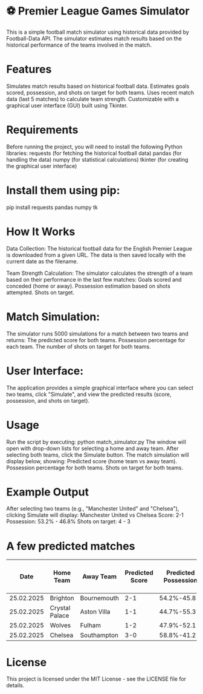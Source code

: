 # ⚽ Premier League Games Simulator
This is a simple football match simulator using historical data provided by Football-Data API. The simulator estimates match results based on the historical performance of the teams involved in the match.

# Features
Simulates match results based on historical football data.
Estimates goals scored, possession, and shots on target for both teams.
Uses recent match data (last 5 matches) to calculate team strength.
Customizable with a graphical user interface (GUI) built using Tkinter.

# Requirements
Before running the project, you will need to install the following Python libraries:
requests (for fetching the historical football data)
pandas (for handling the data)
numpy (for statistical calculations)
tkinter (for creating the graphical user interface)

# Install them using pip:
pip install requests pandas numpy tk

# How It Works
Data Collection:
The historical football data for the English Premier League is downloaded from a given URL. The data is then saved locally with the current date as the filename.

Team Strength Calculation:
The simulator calculates the strength of a team based on their performance in the last few matches:
Goals scored and conceded (home or away).
Possession estimation based on shots attempted.
Shots on target.

# Match Simulation:
The simulator runs 5000 simulations for a match between two teams and returns:
The predicted score for both teams.
Possession percentage for each team.
The number of shots on target for both teams.

# User Interface:
The application provides a simple graphical interface where you can select two teams, click "Simulate", and view the predicted results (score, possession, and shots on target).

# Usage
Run the script by executing:
python match_simulator.py
The window will open with drop-down lists for selecting a home and away team.
After selecting both teams, click the Simulate button.
The match simulation will display below, showing:
Predicted score (home team vs away team).
Possession percentage for both teams.
Shots on target for both teams.

# Example Output
After selecting two teams (e.g., "Manchester United" and "Chelsea"), clicking Simulate will display:
Manchester United vs Chelsea
Score: 2-1
Possession: 53.2% - 46.8%
Shots on target: 4 - 3

# A few predicted matches
| Date       | Home Team     | Away Team    | Predicted Score | Predicted Possession | Predicted Shots on Target | Actual Score | Actual Possession | Actual Shots on Target |
|------------|---------------|--------------|-----------------|----------------------|---------------------------|--------------|--------------------|------------------------|
| 25.02.2025 | Brighton      | Bournemouth  | 2-1             | 54.2%-45.8%          | 5-7                       | 2-1          | 44%-56%            | 4-5                    |
| 25.02.2025 | Crystal Palace| Aston Villa  | 1-1             | 44.7%-55.3%          | 9-4                       | 4-1          | 36%-64%            | 6-2                    |
| 25.02.2025 | Wolves        | Fulham       | 1-2             | 47.9%-52.1%          | 5-6                       | 1-2          | 60%-40%            | 5-5                    |
| 25.02.2025 | Chelsea       | Southampton  | 3-0             | 58.8%-41.2%          | 11-4                      | 4-0          | 60%-40%            | 10-2                   |

# License
This project is licensed under the MIT License - see the LICENSE file for details.
